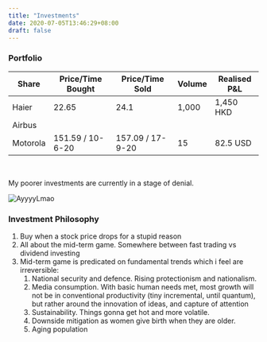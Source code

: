 ```yaml
---
title: "Investments"
date: 2020-07-05T13:46:29+08:00
draft: false
---
```


### Portfolio

| Share  | Price/Time Bought | Price/Time Sold | Volume | Realised P&L |
| ------ | ----------------- | --------------- | ------ | ------------ |
| Haier  | 22.65             |        24.1     |1,000   |     1,450 HKD|
| Airbus |                   |                 |        |              |
| Motorola |        151.59 / 10-6-20  |      157.09 / 17-9-20    |  15      |    82.5 USD          |

<br />

My poorer investments are currently in a stage of denial.

![AyyyyLmao](/img/47aoof.jpg)

### Investment Philosophy

1. Buy when a stock price drops for a stupid reason
2. All about the mid-term game. Somewhere between fast trading vs dividend investing
3. Mid-term game is predicated on fundamental trends which i feel are irreversible:
   1. National security and defence. Rising protectionism and nationalism.
   2. Media consumption. With basic human needs met, most growth will not be in conventional productivity (tiny incremental, until quantum), but rather around the innovation of ideas, and capture of attention
   3. Sustainability. Things gonna get hot and more volatile. 
   4. Downside mitigation as women give birth when they are older.
   5. Aging population